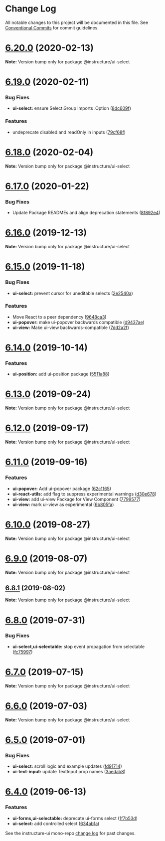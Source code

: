 # Change Log

All notable changes to this project will be documented in this file.
See [Conventional Commits](https://conventionalcommits.org) for commit guidelines.

# [6.20.0](https://github.com/instructure/instructure-ui/compare/v6.19.0...v6.20.0) (2020-02-13)

**Note:** Version bump only for package @instructure/ui-select





# [6.19.0](https://github.com/instructure/instructure-ui/compare/v6.18.0...v6.19.0) (2020-02-11)


### Bug Fixes

* **ui-select:** ensure Select.Group imports .Option ([8dc609f](https://github.com/instructure/instructure-ui/commit/8dc609f))


### Features

* undeprecate disabled and readOnly in inputs ([79cf68f](https://github.com/instructure/instructure-ui/commit/79cf68f))





# [6.18.0](https://github.com/instructure/instructure-ui/compare/v6.17.0...v6.18.0) (2020-02-04)

**Note:** Version bump only for package @instructure/ui-select





# [6.17.0](https://github.com/instructure/instructure-ui/compare/v6.16.0...v6.17.0) (2020-01-22)


### Bug Fixes

* Update Package READMEs and align deprecation statements ([8f892e4](https://github.com/instructure/instructure-ui/commit/8f892e4))





# [6.16.0](https://github.com/instructure/instructure-ui/compare/v6.15.0...v6.16.0) (2019-12-13)

**Note:** Version bump only for package @instructure/ui-select





# [6.15.0](https://github.com/instructure/instructure-ui/compare/v6.14.0...v6.15.0) (2019-11-18)


### Bug Fixes

* **ui-select:** prevent cursor for uneditable selects ([2e2540a](https://github.com/instructure/instructure-ui/commit/2e2540a))


### Features

* Move React to a peer dependency ([9648ca3](https://github.com/instructure/instructure-ui/commit/9648ca3))
* **ui-popover:** make ui-popover backwards compatible ([d9437ae](https://github.com/instructure/instructure-ui/commit/d9437ae))
* **ui-view:** Make ui-view backwards-compatible ([7dd2a2f](https://github.com/instructure/instructure-ui/commit/7dd2a2f))





# [6.14.0](https://github.com/instructure/instructure-ui/compare/v6.13.0...v6.14.0) (2019-10-14)


### Features

* **ui-position:** add ui-position package ([5511a88](https://github.com/instructure/instructure-ui/commit/5511a88))





# [6.13.0](https://github.com/instructure/instructure-ui/compare/v6.12.0...v6.13.0) (2019-09-24)

**Note:** Version bump only for package @instructure/ui-select





# [6.12.0](https://github.com/instructure/instructure-ui/compare/v6.11.0...v6.12.0) (2019-09-17)

**Note:** Version bump only for package @instructure/ui-select





# [6.11.0](https://github.com/instructure/instructure-ui/compare/v6.10.0...v6.11.0) (2019-09-16)


### Features

* **ui-popover:** Add ui-popover package ([62c1165](https://github.com/instructure/instructure-ui/commit/62c1165))
* **ui-react-utils:** add flag to suppress experimental warnings ([d30e678](https://github.com/instructure/instructure-ui/commit/d30e678))
* **ui-view:** add ui-view Package for View Component ([7799577](https://github.com/instructure/instructure-ui/commit/7799577))
* **ui-view:** mark ui-view as experimental ([6b805fa](https://github.com/instructure/instructure-ui/commit/6b805fa))





# [6.10.0](https://github.com/instructure/instructure-ui/compare/v6.9.0...v6.10.0) (2019-08-27)

**Note:** Version bump only for package @instructure/ui-select





# [6.9.0](https://github.com/instructure/instructure-ui/compare/v6.8.1...v6.9.0) (2019-08-07)

**Note:** Version bump only for package @instructure/ui-select





## [6.8.1](https://github.com/instructure/instructure-ui/compare/v6.8.0...v6.8.1) (2019-08-02)

**Note:** Version bump only for package @instructure/ui-select





# [6.8.0](https://github.com/instructure/instructure-ui/compare/v6.7.0...v6.8.0) (2019-07-31)


### Bug Fixes

* **ui-select,ui-selectable:** stop event propagation from selectable ([fc75997](https://github.com/instructure/instructure-ui/commit/fc75997))





# [6.7.0](https://github.com/instructure/instructure-ui/compare/v6.6.0...v6.7.0) (2019-07-15)

**Note:** Version bump only for package @instructure/ui-select





# [6.6.0](https://github.com/instructure/instructure-ui/compare/v6.5.0...v6.6.0) (2019-07-03)

**Note:** Version bump only for package @instructure/ui-select





# [6.5.0](https://github.com/instructure/instructure-ui/compare/v6.4.0...v6.5.0) (2019-07-01)


### Bug Fixes

* **ui-select:** scroll logic and example updates ([fd91714](https://github.com/instructure/instructure-ui/commit/fd91714))
* **ui-text-input:** update TextInput prop names ([3aedab8](https://github.com/instructure/instructure-ui/commit/3aedab8))





# [6.4.0](https://github.com/instructure/instructure-ui/compare/v6.3.0...v6.4.0) (2019-06-13)


### Features

* **ui-forms,ui-selectable:** deprecate ui-forms select ([1f7b53d](https://github.com/instructure/instructure-ui/commit/1f7b53d))
* **ui-select:** add controlled select ([634ab1a](https://github.com/instructure/instructure-ui/commit/634ab1a))





See the instructure-ui mono-repo [change log](#CHANGELOG) for past changes.
